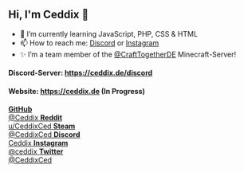 ## Hi, I'm Ceddix 👋

- 🌱 I’m currently learning JavaScript, PHP, CSS & HTML
- 📫 How to reach me: [Discord](https://discord.com/users/463620307245072384) or [Instagram](https://www.instagram.com/ceddix/)
- ✨ I’m a team member of the [@CraftTogetherDE](https://github.com/CraftTogetherDE) Minecraft-Server!

#### Discord-Server: https://ceddix.de/discord
#### Website: https://ceddix.de (In Progress)

<head>
<link rel="stylesheet" href="https://ceddix.de/styles/main.css">
</head>
   
<body>
<div class="main-social">
   <a href="https://github.com/Ceddix" class="social-github tooltip tooltip-bottom">
       <i class="fab fa-github"></i>
       <span class="tooltiptext-bottom"><strong>GitHub</strong><br>@Ceddix</span>
   </a>
   <a href="https://www.reddit.com/user/CeddixCed" class="social-reddit tooltip tooltip-bottom">
       <i class="fab fa-reddit"></i>
       <span class="tooltiptext-bottom"><strong>Reddit</strong><br>u/CeddixCed</span>
   </a>
   <a href="https://steamcommunity.com/id/ceddix/" class="social-steam tooltip tooltip-bottom">
       <i class="fab fa-steam"></i>
       <span class="tooltiptext-bottom"><strong>Steam</strong><br>@CeddixCed</span>
   </a>
   <a href="https://discord.com/invite/FGCq5GN" class="social-discord tooltip tooltip-bottom">
       <i class="fab fa-discord"></i>
       <span class="tooltiptext-bottom"><strong>Discord</strong><br>Ceddix</span>
   </a>
   <a href="https://www.instagram.com/ceddix/" class="social-instagram tooltip tooltip-bottom">
       <i class="fab fa-instagram"></i>
       <span class="tooltiptext-bottom"><strong>Instagram</strong><br>@ceddix</span>
   </a>
   <a href="https://twitter.com/CeddixCed/" class="social-twitter tooltip tooltip-bottom">
       <i class="fab fa-twitter"></i>
       <span class="tooltiptext-bottom"><strong>Twitter</strong><br>@CeddixCed</span>
   </a>
</div>
</body>
